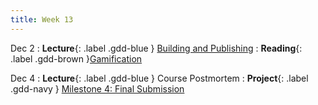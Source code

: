 ```yaml
---
title: Week 13
---
```


Dec 2
: **Lecture**{: .label .gdd-blue } [Building and Publishing]
: **Reading**{: .label .gdd-brown }[Gamification]

Dec 4
: **Lecture**{: .label .gdd-blue } Course Postmortem
: **Project**{: .label .gdd-navy } [Milestone 4: Final Submission]

[Building and Publishing]: https://docs.google.com/presentation/d/13hBSfcfErFZp4QR-dFVJ42UW0cm0MX_nXVdkQSNIYNQ/edit?usp=sharing

[Course Postmortem]: https://docs.google.com/document/d/1FreG-CxgChfSAyKwz5S5rjSffoPWxVtsowYawKBcAHU/edit?usp=sharing

[Gamification]: https://www.gamedeveloper.com/business/game-design-in-real-life-gamification 

[Milestone 4: Final Submission]: ../pages/projects/project3/project3
